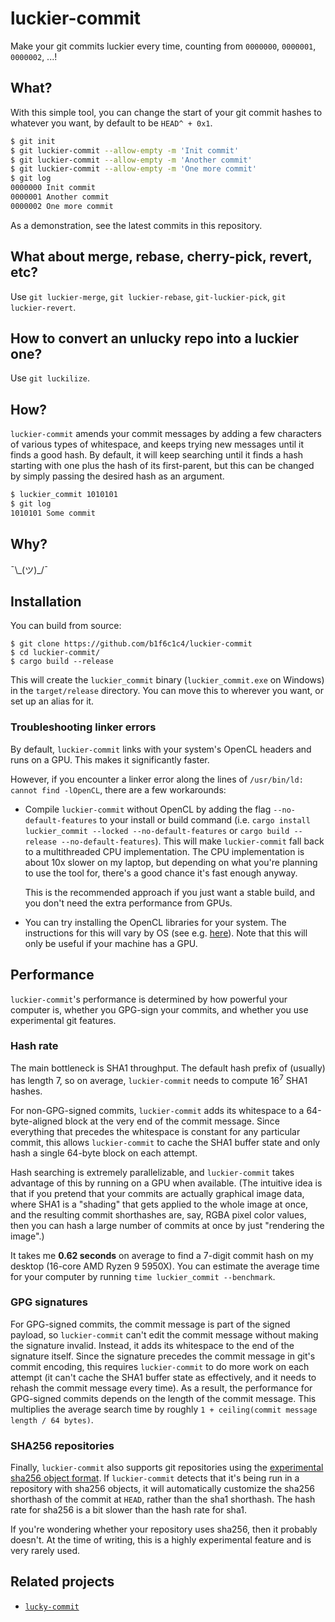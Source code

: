 # luckier-commit

Make your git commits luckier every time, counting from `0000000`, `0000001`, `0000002`, ...!

## What?

With this simple tool, you can change the start of your git commit hashes to whatever you want, by default to be `HEAD^ + 0x1`.

```bash
$ git init
$ git luckier-commit --allow-empty -m 'Init commit'
$ git luckier-commit --allow-empty -m 'Another commit'
$ git luckier-commit --allow-empty -m 'One more commit'
$ git log
0000000 Init commit
0000001 Another commit
0000002 One more commit
```

As a demonstration, see the latest commits in this repository.

## What about merge, rebase, cherry-pick, revert, etc?

Use `git luckier-merge`, `git luckier-rebase`, `git-luckier-pick`, `git luckier-revert`.

## How to convert an unlucky repo into a luckier one?

Use `git luckilize`.

## How?

`luckier-commit` amends your commit messages by adding a few characters of various types of whitespace, and keeps trying new messages until it finds a good hash. By default, it will keep searching until it finds a hash starting with one plus the hash of its first-parent, but this can be changed by simply passing the desired hash as an argument.

```bash
$ luckier_commit 1010101
$ git log
1010101 Some commit
```

## Why?

¯\\\_(ツ)\_/¯

## Installation

You can build from source:

```
$ git clone https://github.com/b1f6c1c4/luckier-commit
$ cd luckier-commit/
$ cargo build --release
```

This will create the `luckier_commit` binary (`luckier_commit.exe` on Windows) in the `target/release` directory. You can move this to wherever you want, or set up an alias for it.

### Troubleshooting linker errors

By default, `luckier-commit` links with your system's OpenCL headers and runs on a GPU. This makes it significantly faster.

However, if you encounter a linker error along the lines of `/usr/bin/ld: cannot find -lOpenCL`, there are a few workarounds:

* Compile `luckier-commit` without OpenCL by adding the flag `--no-default-features` to your install or build command (i.e. `cargo install luckier_commit --locked --no-default-features` or `cargo build --release --no-default-features`). This will make `luckier-commit` fall back to a multithreaded CPU implementation. The CPU implementation is about 10x slower on my laptop, but depending on what you're planning to use the tool for, there's a good chance it's fast enough anyway.

    This is the recommended approach if you just want a stable build, and you don't need the extra performance from GPUs.
* You can try installing the OpenCL libraries for your system. The instructions for this will vary by OS (see e.g. [here](https://software.intel.com/content/www/us/en/develop/articles/opencl-drivers.html)). Note that this will only be useful if your machine has a GPU.

## Performance

`luckier-commit`'s performance is determined by how powerful your computer is, whether you GPG-sign your commits, and whether you use experimental git features.

### Hash rate

The main bottleneck is SHA1 throughput. The default hash prefix of (usually) has length 7, so on average, `luckier-commit` needs to compute 16<sup>7</sup> SHA1 hashes.

For non-GPG-signed commits, `luckier-commit` adds its whitespace to a 64-byte-aligned block at the very end of the commit message. Since everything that precedes the whitespace is constant for any particular commit, this allows `luckier-commit` to cache the SHA1 buffer state and only hash a single 64-byte block on each attempt.

Hash searching is extremely parallelizable, and `luckier-commit` takes advantage of this by running on a GPU when available. (The intuitive idea is that if you pretend that your commits are actually graphical image data, where SHA1 is a "shading" that gets applied to the whole image at once, and the resulting commit shorthashes are, say, RGBA pixel color values, then you can hash a large number of commits at once by just "rendering the image".)

It takes me **0.62 seconds** on average to find a 7-digit commit hash on my desktop (16-core AMD Ryzen 9 5950X). You can estimate the average time for your computer by running `time luckier_commit --benchmark`.

### GPG signatures

For GPG-signed commits, the commit message is part of the signed payload, so `luckier-commit` can't edit the commit message without making the signature invalid. Instead, it adds its whitespace to the end of the signature itself. Since the signature precedes the commit message in git's commit encoding, this requires `luckier-commit` to do more work on each attempt (it can't cache the SHA1 buffer state as effectively, and it needs to rehash the commit message every time). As a result, the performance for GPG-signed commits depends on the length of the commit message. This multiplies the average search time by roughly `1 + ceiling(commit message length / 64 bytes)`.

### SHA256 repositories

Finally, `luckier-commit` also supports git repositories using the [experimental sha256 object format](https://git-scm.com/docs/hash-function-transition/). If `luckier-commit` detects that it's being run in a repository with sha256 objects, it will automatically customize the sha256 shorthash of the commit at `HEAD`, rather than the sha1 shorthash. The hash rate for sha256 is a bit slower than the hash rate for sha1.

If you're wondering whether your repository uses sha256, then it probably doesn't. At the time of writing, this is a highly experimental feature and is very rarely used.

## Related projects

* [`lucky-commit`](https://github.com/not-an-aardvark/lucky-commit)
